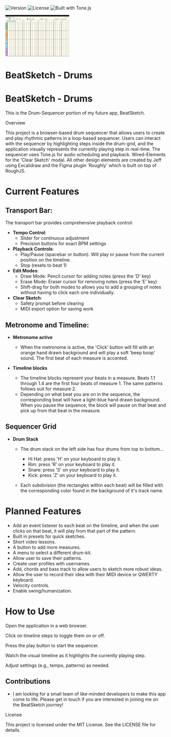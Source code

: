 ![Version](https://img.shields.io/badge/version-1.0.0-blue)
![License](https://img.shields.io/badge/license-MIT-green)
![Built with Tone.js](https://img.shields.io/badge/Built%20with-Tone.js-yellow)

<p text-align="center">
  <img src="./assets/Interface.png" alt="BeatSketch Logo" width="200"/>
</p>

# BeatSketch - Drums


# BeatSketch - Drums
This is the Drum-Sequencer portion of my future app, BeatSketch.

Overview

This project is a browser-based drum sequencer that allows users to create and play rhythmic patterns in a loop-based sequencer. Users can interact with the sequencer by highlighting steps inside the drum-grid, and the application visually represents the currently playing step in real-time. The sequencer uses Tone.js for audio scheduling and playback. Wired-Elements for the 'Clear Sketch' modal. All other design elements are created by Jeff using Excalidraw and the Figma plugin 'Roughly' which is built on top of RoughJS.

# Current Features

## Transport Bar:

The transport bar provides comprehensive playback control:

- **Tempo Control**: 
  - Slider for continuous adjustment
  - Precision buttons for exact BPM settings
- **Playback Controls**:
  - Play/Pause (spacebar or button). Will play or pause from the current position on the timeline.
  - Stop (resets to beat 1)
- **Edit Modes**:
  - Draw Mode: Pencil cursor for adding notes (press the 'D' key)
  - Erase Mode: Eraser cursor for removing notes (press the 'E' key)
  - Shift-drag for both modes to allows you to add a grouping of notes without having to click each one individually.
- **Clear Sketch**:
  - Safety prompt before clearing
  - MIDI export option for saving work


## Metronome and Timeline:

- **Metronome active**
  - When the metronome is active, the 'Click' button will fill with an orange hand drawn background and will play a soft 'beep boop' sound. The first beat of each measure is accented.

- **Timeline blocks**
  - The timeline blocks represent your beats in a measure. Beats 1.1 through 1.4 are the first four beats of measure 1. The same patterns follows suit for measure 2.
  - Depending on what beat you are on in the sequence, the corresponding beat will have a light-blue hand drawn background. When you pause the sequence, the block will pause on that beat and pick up from that beat in the measure.


## Sequencer Grid
  - **Drum Stack** 
    - The drum stack on the left side has four drums from top to bottom...
      - Hi Hat: press 'H' on your keyboard to play it.
      - Rim: press 'R' on your keyboard to play it.
      - Snare: press 'S' on your keyboard to play it.
      - Kick: press 'Z' on your keyboard to play it.
    
    - Each subdivision (the rectangles within each beat) will be filled with the corresponding color found in the background of it's track name.

# Planned Features

  - Add an event listener to each beat on the timeline, and when the user clicks on that beat, it will play from that part of the pattern.
  - Built in presets for quick sketches.
  - Short video lessons.
  - A button to add more measures.
  - A menu to select a different drum-kit.
  - Allow user to save their patterns.
  - Create user profiles with usernames.
  - Add, chords and bass track to allow users to sketch more robust ideas.
  - Allow the user to record their idea with their MIDI device or QWERTY keyboard.
  - Velocity controls.
  - Enable swing/humanization.


# How to Use

Open the application in a web browser.

Click on timeline steps to toggle them on or off.

Press the play button to start the sequencer.

Watch the visual timeline as it highlights the currently playing step.

Adjust settings (e.g., tempo, patterns) as needed.

## Contributions
  - I am looking for a small team of like-minded developers to make this app come to life. Please get in touch if you are interested in joining me on the BeatSketch journey!



License

This project is licensed under the MIT License. See the LICENSE file for details.
